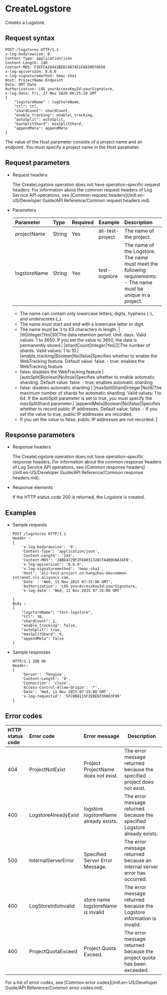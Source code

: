 # CreateLogstore

Creates a Logstore.

## Request syntax

```
POST /logstores HTTP/1.1
x-log-bodyrawsize: 0
Content-Type: application/json
Content-Length: 140
Content-MD5: F3EFCA28442BEEC487451FAD30D78650
x-log-apiversion: 0.6.0
x-log-signaturemethod: hmac-sha1
Host: ProjectName.Endpoint
Date: GMT Date
Authorization: LOG yourAccessKeyId:yourSignature,
x-log-date: Fri, 27 Nov 2020 08:25:10 GMT
{
    "logstoreName" : logStoreName,
    "ttl": ttl,
    "shardCount": shardCount,
    "enable_tracking": enable\_tracking,
    "autoSplit": autoSplit,
    "maxSplitShard": maxSplitShard,
    "appendMeta": appendMeta
}
```

The value of the Host parameter consists of a project name and an endpoint. You must specify a project name in the Host parameter.

## Request parameters

-   Request headers

    The CreateLogstore operation does not have operation-specific request headers. For information about the common request headers of Log Service API operations, see [Common request headers](/intl.en-US/Developer Guide/API Reference/Common request headers.md).

-   Parameters

    |Parameter|Type|Required|Example|Description|
    |:--------|:---|:-------|-------|:----------|
    |projectName|String|Yes|ali-test-project|The name of the project.|
    |logstoreName|String|Yes|test-logstore|The name of the Logstore. The name must meet the following requirements:    -   The name must be unique in a project.
    -   The name can contain only lowercase letters, digits, hyphens \(-\), and underscores \(\_\).
    -   The name must start and end with a lowercase letter or digit.
    -   The name must be 3 to 63 characters in length. |
    |ttl|Integer|Yes|30|The data retention period. Unit: days. Valid values: 1 to 3650. If you set the value to 3650, the data is permanently stored.|
    |shardCount|Integer|Yes|2|The number of shards. Valid values: 1 to 10.|
    |enable\_tracking|Boolean|No|false|Specifies whether to enable the WebTracking feature. Default value: false.     -   true: enables the WebTracking feature
    -   false: disables the WebTracking feature |
    |autoSplit|Boolean|No|true|Specifies whether to enable automatic sharding. Default value: false.     -   true: enables automatic sharding
    -   false: disables automatic sharding |
    |maxSplitShard|Integer|No|6|The maximum number of shards for automatic sharding. Valid values: 1 to 64. If the autoSplit parameter is set to true, you must specify the maxSplitShard parameter.|
    |appendMeta|Boolean|No|false|Specifies whether to record public IP addresses. Default value: false.     -   If you set the value to true, public IP addresses are recorded.
    -   If you set the value to false, public IP addresses are not recorded. |


## Response parameters

-   Response headers

    The CreateLogstore operation does not have operation-specific response headers. For information about the common response headers of Log Service API operations, see [Common response headers](/intl.en-US/Developer Guide/API Reference/Common response headers.md).

-   Response elements

    If the HTTP status code 200 is returned, the Logstore is created.


## Examples

-   Sample requests

    ```
    POST /logstores HTTP/1.1
    Header :
    {
        'x-log-bodyrawsize': '0',
        'Content-Type': 'application/json',
        'Content-Length': '143',
        'Content-MD5': '2ABE4729F2FE8031328CFA4B9D8A34FB',
        'x-log-apiversion': '0.6.0',
        'x-log-signaturemethod': 'hmac-sha1',
        'Host': 'ali-test-project.cn-hangzhou-devcommon-intranet.sls.aliyuncs.com,
        'Date' : 'Wed, 11 Nov 2015 07:35:00 GMT',
        'Authorization': 'LOG yourAccessKeyId:yourSignature,
        'x-log-date': 'Wed, 11 Nov 2015 07:35:00 GMT'
    
    }
    Body : 
    {
        "logstoreName": "test-logstore",
        "ttl": 30,
        "shardCount": 2,
        "enable_tracking": false,
        "autoSplit": true,
        "maxSplitShard": 6,
        "appendMeta": false
    }
    ```

-   Sample responses

    ```
    HTTP/1.1 200 OK
    Header:
    {
        'Server': 'Tengine',
        'Content-Length': '0',
        'Connection': 'close', 
        'Access-Control-Allow-Origin': '*', 
        'Date': 'Wed, 11 Nov 2015 07:35:00 GMT', 
        'x-log-requestid': '5FC0B8115F2EBE6550063F90'
    }
    ```


## Error codes

|HTTP status code|Error code|Error message|Description|
|:---------------|:---------|:------------|-----------|
|404|ProjectNotExist|Project ProjectName does not exist.|The error message returned because the specified project does not exist.|
|400|LogstoreAlreadyExist|logstore logstoreName already exists.|The error message returned because the specified Logstore already exists.|
|500|InternalServerError|Specified Server Error Message.|The error message returned because an internal server error has occurred.|
|400|LogStoreInfoInvalid|store name logstoreName is invalid|The error message returned because the Logstore information is invalid.|
|400|ProjectQuotaExceed|Project Quota Exceed.|The error message returned because the project quota has been exceeded.|

For a list of error codes, see [Common error codes](/intl.en-US/Developer Guide/API Reference/Common error codes.md).


